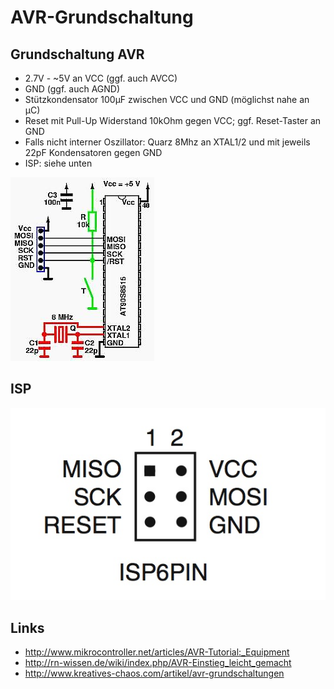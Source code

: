 AVR-Grundschaltung
==================

Grundschaltung AVR
------------------

* 2.7V - ~5V an VCC (ggf. auch AVCC)
* GND (ggf. auch AGND)
* Stützkondensator 100µF zwischen VCC und GND (möglichst nahe an µC)
* Reset mit Pull-Up Widerstand 10kOhm gegen VCC; ggf. Reset-Taster an GND
* Falls nicht interner Oszillator: Quarz 8Mhz an XTAL1/2 und mit jeweils 22pF Kondensatoren gegen GND
* ISP: siehe unten


![Quelle unbekannt](img/avr-grundschaltung/avrgrundschaltung.jpg)

ISP
---
![ISP 6-Pin](img/avr-grundschaltung/isp_6pin.jpg)

Links
-----
* http://www.mikrocontroller.net/articles/AVR-Tutorial:_Equipment
* http://rn-wissen.de/wiki/index.php/AVR-Einstieg_leicht_gemacht
* http://www.kreatives-chaos.com/artikel/avr-grundschaltungen
